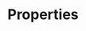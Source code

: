 ---
title: Properties
position: 1.1
description: Property mapping
content_markdown: |-
  Any Alfresco property or aspect can be tracked and mapped. While a single valued property is easily understood, a property with a list of values would need extra configuration in order to map the data. Therefor, Peltas offers processing of data collections too.
  {: .success}

  This is how we can map/format an audit property and/or an Alfresco property. Also note, that a property could converted to another Java type, a Date for instance.
left_code_blocks:
  - code_block: |-
      peltas.documentcreated.mapper.property.path.data=/alfresco-access/transaction/path
    title: Extract single value
    language: bash
  - code_block: |-
      peltas.documentcreated.mapper.property.creator.data=/alfresco-access/transaction/properties/add@{http://www.alfresco.org/model/content/1.0}creator
    title: Extract an Alfresco property
    language: bash
  - code_block: |-
      peltas.documentcreated.mapper.property.author.data=/alfresco-access/transaction/properties/add@{http://www.alfresco.org/model/content/1.0}author
      peltas.documentcreated.mapper.property.nodeRef.format=%s://%s/%s
      peltas.documentcreated.mapper.property.nodeRef.data=/alfresco-access/transaction/properties/add@{http://www.alfresco.org/model/system/1.0}store-protocol,/alfresco-access/transaction/properties/add@{http://www.alfresco.org/model/system/1.0}store-identifier,/alfresco-access/transaction/properties/add@{http://www.alfresco.org/model/system/1.0}node-uuid
    title: Complex format
    language: bash  
  - code_block: |-
      peltas.documentcreated.mapper.property.created.data=/alfresco-access/transaction/properties/add@{http://www.alfresco.org/model/content/1.0}created
      peltas.documentcreated.mapper.property.created.type=java.util.Date
    title: Java type conversion
    language: bash
  - code_block: |-
      peltas.documentcreated.mapper.property.description.data=/alfresco-access/transaction/properties/add@{http://www.alfresco.org/model/content/1.0}description
      peltas.documentcreated.mapper.property.description.type=java.util.HashMap
    title: ML Text
    language: bash
right_code_blocks:
  - code_block: |-
      {
        "id": 77,
        "application": "alfresco-access",
        "user": "admin",
        "time": "2018-05-26T17:16:36.371+02:00",
        "values": 
        {
          "...": "...",
          "/alfresco-access/transaction/path":"/app:company_home/cm:Flow Reporting Data Spec.xlsx",
          "/alfresco-access/transaction/properties/add":"{{http://www.alfresco.org/model/content/1.0}creator=admin,{http://www.alfresco.org/model/content/1.0}created=Mon May 28 10:24:42 CEST 2018}"
        }
      }
    title: Audit entry
    language: json
  - code_block: |-
      {
        "values": 
        {
          "...": "...",
          "/alfresco-access/transaction/path":"/app:company_home/cm:Flow Reporting Data Spec.xlsx",
          "/alfresco-access/transaction/properties/add":"{{http://www.alfresco.org/model/system/1.0}node-uuid=86b50e20-9bb1-4942-bd2d-96f83c4a7843, {http://www.alfresco.org/model/system/1.0}store-protocol=workspace, {http://www.alfresco.org/model/system/1.0}store-identifier=SpacesStore"
        }
      }
    title: Complex format
    language: json
---